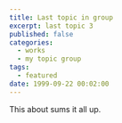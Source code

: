 ```yaml
---
title: Last topic in group
excerpt: last topic 3
published: false
categories:
  - works
  - my topic group
tags:
  - featured
date: 1999-09-22 00:02:00
---
```


This about sums it all up.
